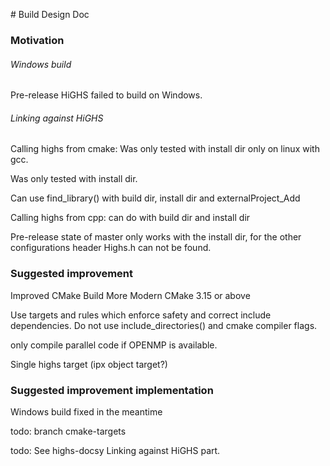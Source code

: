 # Build Design Doc 

### Motivation

###### Windows build

Pre-release HiGHS failed to build on Windows.

###### Linking against HiGHS

Calling highs from cmake:
Was only tested with install dir only on linux with gcc.

Was only tested with install dir.

Can use find_library() with build dir, install dir and externalProject_Add

Calling highs from cpp: can do with build dir and install dir

Pre-release state of master only works with the install dir, for the other configurations header Highs.h can not be found.

### Suggested improvement

Improved CMake Build
More Modern CMake 3.15 or above

Use targets and rules which enforce safety and correct include dependencies.
Do not use include_directories() and cmake compiler flags.

only compile parallel code if OPENMP is available.

Single highs target (ipx object target?)

### Suggested improvement implementation

Windows build fixed in the meantime

todo: branch cmake-targets

todo: See highs-docsy Linking against HiGHS part.
